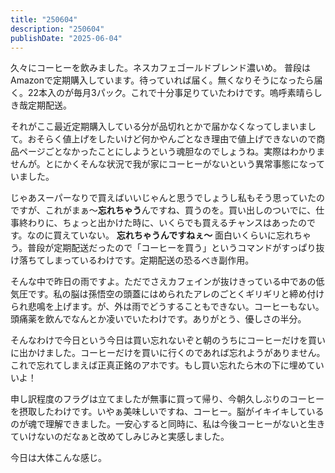 ```yaml
---
title: "250604"
description: "250604"
publishDate: "2025-06-04"
---
```


久々にコーヒーを飲みました。ネスカフェゴールドブレンド濃いめ。
普段はAmazonで定期購入しています。待っていれば届く。無くなりそうになったら届く。22本入のが毎月3パック。これで十分事足りていたわけです。嗚呼素晴らしき哉定期配送。

それがここ最近定期購入している分が品切れとかで届かなくなってしまいまして。おそらく値上げをしたいけど何かやんごとなき理由で値上げできないので商品ページごとなかったことにしようという魂胆なのでしょうね。実際はわかりませんが。とにかくそんな状況で我が家にコーヒーがないという異常事態になっていました。

じゃあスーパーなりで買えばいいじゃんと思うでしょうし私もそう思っていたのですが、これがまぁ～**忘れちゃう**んですね、買うのを。買い出しのついでに、仕事終わりに、ちょっと出かけた時に、いくらでも買えるチャンスはあったのです。なのに買えていない。 **忘れちゃうんですねぇ～** 面白いくらいに忘れちゃう。普段が定期配送だったので「コーヒーを買う」というコマンドがすっぱり抜け落ちてしまっているわけです。定期配送の恐るべき副作用。

そんな中で昨日の雨ですよ。ただでさえカフェインが抜けきっている中であの低気圧です。私の脳は孫悟空の頭蓋にはめられたアレのごとくギリギリと締め付けられ悲鳴を上げます。が、外は雨でどうすることもできない。コーヒーもない。頭痛薬を飲んでなんとか凌いでいたわけです。ありがとう、優しさの半分。

そんなわけで今日という今日は買い忘れないぞと朝のうちにコーヒーだけを買いに出かけました。コーヒーだけを買いに行くのであれば忘れようがありません。これで忘れてしまえば正真正銘のアホです。もし買い忘れたら木の下に埋めていいよ！

申し訳程度のフラグは立てましたが無事に買って帰り、今朝久しぶりのコーヒーを摂取したわけです。いやぁ美味しいですね、コーヒー。脳がイキイキしているのが魂で理解できました。一安心すると同時に、私は今後コーヒーがないと生きていけないのだなぁと改めてしみじみと実感しました。

今日は大体こんな感じ。